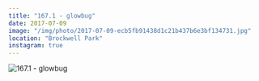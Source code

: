 ```yaml
---
title: "167.1 - glowbug"
date: 2017-07-09
image: "/img/photo/2017-07-09-ecb5fb91438d1c21b437b6e3bf134731.jpg"
location: "Brockwell Park"
instagram: true
---
```


![167.1 - glowbug](/img/photo/2017-07-09-ecb5fb91438d1c21b437b6e3bf134731.jpg)

